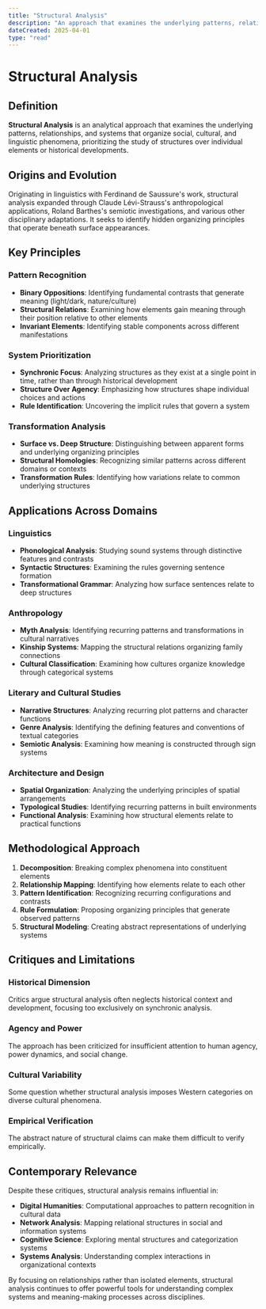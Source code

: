 ```yaml
---
title: "Structural Analysis"
description: "An approach that examines the underlying patterns, relationships, and systems that organize social, cultural, and linguistic phenomena."
dateCreated: 2025-04-01
type: "read"
---
```


# Structural Analysis

## Definition

**Structural Analysis** is an analytical approach that examines the underlying patterns, relationships, and systems that organize social, cultural, and linguistic phenomena, prioritizing the study of structures over individual elements or historical developments.

## Origins and Evolution

Originating in linguistics with Ferdinand de Saussure's work, structural analysis expanded through Claude Lévi-Strauss's anthropological applications, Roland Barthes's semiotic investigations, and various other disciplinary adaptations. It seeks to identify hidden organizing principles that operate beneath surface appearances.

## Key Principles

### Pattern Recognition
- **Binary Oppositions**: Identifying fundamental contrasts that generate meaning (light/dark, nature/culture)
- **Structural Relations**: Examining how elements gain meaning through their position relative to other elements
- **Invariant Elements**: Identifying stable components across different manifestations

### System Prioritization
- **Synchronic Focus**: Analyzing structures as they exist at a single point in time, rather than through historical development
- **Structure Over Agency**: Emphasizing how structures shape individual choices and actions
- **Rule Identification**: Uncovering the implicit rules that govern a system

### Transformation Analysis
- **Surface vs. Deep Structure**: Distinguishing between apparent forms and underlying organizing principles
- **Structural Homologies**: Recognizing similar patterns across different domains or contexts
- **Transformation Rules**: Identifying how variations relate to common underlying structures

## Applications Across Domains

### Linguistics
- **Phonological Analysis**: Studying sound systems through distinctive features and contrasts
- **Syntactic Structures**: Examining the rules governing sentence formation
- **Transformational Grammar**: Analyzing how surface sentences relate to deep structures

### Anthropology
- **Myth Analysis**: Identifying recurring patterns and transformations in cultural narratives
- **Kinship Systems**: Mapping the structural relations organizing family connections
- **Cultural Classification**: Examining how cultures organize knowledge through categorical systems

### Literary and Cultural Studies
- **Narrative Structures**: Analyzing recurring plot patterns and character functions
- **Genre Analysis**: Identifying the defining features and conventions of textual categories
- **Semiotic Analysis**: Examining how meaning is constructed through sign systems

### Architecture and Design
- **Spatial Organization**: Analyzing the underlying principles of spatial arrangements
- **Typological Studies**: Identifying recurring patterns in built environments
- **Functional Analysis**: Examining how structural elements relate to practical functions

## Methodological Approach

1. **Decomposition**: Breaking complex phenomena into constituent elements
2. **Relationship Mapping**: Identifying how elements relate to each other
3. **Pattern Identification**: Recognizing recurring configurations and contrasts
4. **Rule Formulation**: Proposing organizing principles that generate observed patterns
5. **Structural Modeling**: Creating abstract representations of underlying systems

## Critiques and Limitations

### Historical Dimension
Critics argue structural analysis often neglects historical context and development, focusing too exclusively on synchronic analysis.

### Agency and Power
The approach has been criticized for insufficient attention to human agency, power dynamics, and social change.

### Cultural Variability
Some question whether structural analysis imposes Western categories on diverse cultural phenomena.

### Empirical Verification
The abstract nature of structural claims can make them difficult to verify empirically.

## Contemporary Relevance

Despite these critiques, structural analysis remains influential in:

- **Digital Humanities**: Computational approaches to pattern recognition in cultural data
- **Network Analysis**: Mapping relational structures in social and information systems
- **Cognitive Science**: Exploring mental structures and categorization systems
- **Systems Analysis**: Understanding complex interactions in organizational contexts

By focusing on relationships rather than isolated elements, structural analysis continues to offer powerful tools for understanding complex systems and meaning-making processes across disciplines.

